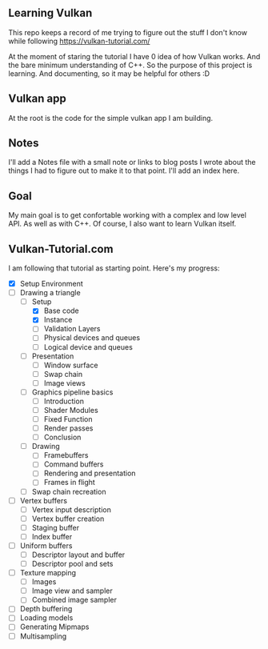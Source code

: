 ## Learning Vulkan

This repo keeps a record of me trying to figure out the stuff I don't know while
following https://vulkan-tutorial.com/

At the moment of staring the tutorial I have 0 idea of how Vulkan works. And the
bare minimum understanding of C++. So the purpose of this project is learning.
And documenting, so it may be helpful for others :D

## Vulkan app

At the root is the code for the simple vulkan app I am building.

## Notes

I'll add a Notes file with a small note or links to blog posts I wrote about the
things I had to figure out to make it to that point. I'll add an index here.

## Goal

My main goal is to get confortable working with a complex and low level API. As
well as with C++. Of course, I also want to learn Vulkan itself.

## Vulkan-Tutorial.com

I am following that tutorial as starting point. Here's my progress:

- [x] Setup Environment
- [ ] Drawing a triangle
  - [ ] Setup
    - [x] Base code
    - [x] Instance
    - [ ] Validation Layers
    - [ ] Physical devices and queues
    - [ ] Logical device and queues
  - [ ] Presentation
    - [ ] Window surface
    - [ ] Swap chain
    - [ ] Image views
  - [ ] Graphics pipeline basics
    - [ ] Introduction
    - [ ] Shader Modules
    - [ ] Fixed Function
    - [ ] Render passes
    - [ ] Conclusion
  - [ ] Drawing
    - [ ] Framebuffers
    - [ ] Command buffers
    - [ ] Rendering and presentation
    - [ ] Frames in flight
  - [ ] Swap chain recreation
- [ ] Vertex buffers
  - [ ] Vertex input description
  - [ ] Vertex buffer creation
  - [ ] Staging buffer
  - [ ] Index buffer
- [ ] Uniform buffers
  - [ ] Descriptor layout and buffer
  - [ ] Descriptor pool and sets
- [ ] Texture mapping
  - [ ] Images
  - [ ] Image view and sampler
  - [ ] Combined image sampler
- [ ] Depth buffering
- [ ] Loading models
- [ ] Generating Mipmaps
- [ ] Multisampling
